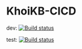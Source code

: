 # KhoiKB-CICD

dev: [![Build status](https://build.appcenter.ms/v0.1/apps/df84a849-1acd-49a5-8027-5aaaaa6cfc18/branches/test/badge)](https://appcenter.ms)

test: [![Build status](https://build.appcenter.ms/v0.1/apps/df84a849-1acd-49a5-8027-5aaaaa6cfc18/branches/test/badge)](https://appcenter.ms)
